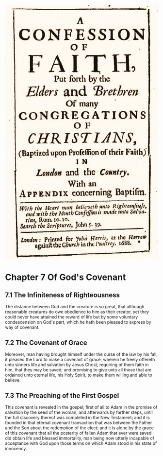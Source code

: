 <img class="intro-right" src="art-1689.png">

# Chapter 7 Of God's Covenant

## 7.1 The Infiniteness of Righteousness

The distance between God and the creature is so great, that although reasonable creatures do owe obedience to him as their creator, yet they could never have attained the reward of life but by some voluntary condescension on God's part, which he hath been pleased to express by way of covenant.

## 7.2 The Covenant of Grace

Moreover, man having brought himself under the curse of the law by his fall, it pleased the Lord to make a covenant of grace, wherein he freely offereth unto sinners life and salvation by Jesus Christ, requiring of them faith in him, that they may be saved; and promising to give unto all those that are ordained unto eternal life, his Holy Spirit, to make them willing and able to believe.

## 7.3 The Preaching of the First Gospel

This covenant is revealed in the gospel; first of all to Adam in the promise of salvation by the seed of the woman, and afterwards by farther steps, until the full discovery thereof was completed in the New Testament; and it is founded in that eternal covenant transaction that was between the Father and the Son about the redemption of the elect; and it is alone by the grace of this covenant that all the posterity of fallen Adam that ever were saved did obtain life and blessed immortality, man being now utterly incapable of acceptance with God upon those terms on which Adam stood in his state of innocency.

